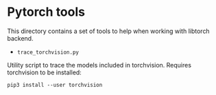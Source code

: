 # Pytorch tools

This directory contains a set of tools to help when working with libtorch backend.

* `trace_torchvision.py`

Utility script to trace the models included in torchvision. Requires torchvision to be installed:
```
pip3 install --user torchvision
```
